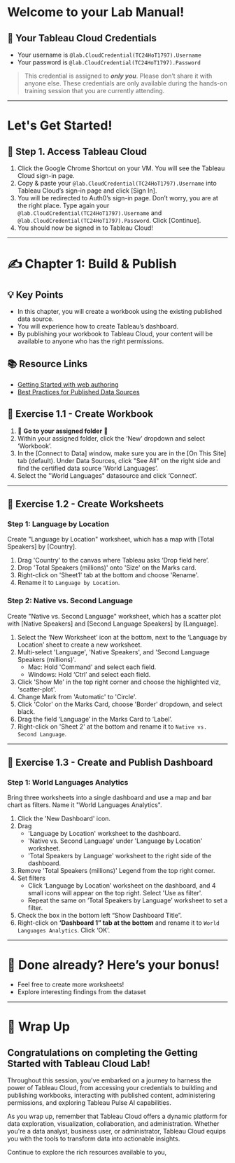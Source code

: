 # Welcome to your Lab Manual!

## 🔑 Your Tableau Cloud Credentials

- Your username is `@lab.CloudCredential(TC24HoT1797).Username`
- Your password is `@lab.CloudCredential(TC24HoT1797).Password`

> This credential is assigned to ***only you***. Please don’t share it with anyone else. These credentials are only available during the hands-on training session that you are currently attending.

---

<div style="page-break-after: always;"></div>

# Let's Get Started!

## 💫 Step 1. Access Tableau Cloud

1. Click the Google Chrome Shortcut on your VM. You will see the Tableau Cloud sign-in page.
2. Copy & paste your `@lab.CloudCredential(TC24HoT1797).Username` into Tableau Cloud’s sign-in page and click [Sign In].
3. You will be redirected to Auth0’s sign-in page. Don’t worry, you are at the right place. Type again your `@lab.CloudCredential(TC24HoT1797).Username` and `@lab.CloudCredential(TC24HoT1797).Password`. Click [Continue].
4. You should now be signed in to Tableau Cloud!

---

<div style="page-break-after: always;"></div>

# ✍ Chapter 1: Build & Publish

## 💡 Key Points

- In this chapter, you will create a workbook using the existing published data source.
- You will experience how to create Tableau’s dashboard.
- By publishing your workbook to Tableau Cloud, your content will be available to anyone who has the right permissions.

## 📚 Resource Links

- [Getting Started with web authoring](https://help.tableau.com/current/pro/desktop/en-us/getstarted_web_authoring.htm)
- [Best Practices for Published Data Sources](https://help.tableau.com/current/pro/desktop/en-us/publish_datasources_about.htm)

## 📝 Exercise 1.1 - Create Workbook

1. 🚨 **Go to your assigned folder** 🚨
2. Within your assigned folder, click the ‘New’ dropdown and select ‘Workbook’.
3. In the [Connect to Data] window, make sure you are in the [On This Site] tab (default). Under Data Sources, click "See All" on the right side and find the certified data source ‘World Languages’.
4. Select the "World Languages" datasource and click ‘Connect’.

---

<div style="page-break-after: always;"></div>

## 📝 Exercise 1.2 - Create Worksheets

### **Step 1: Language by Location**

Create "Language by Location" worksheet, which has a map with [Total Speakers] by [Country].

1. Drag 'Country' to the canvas where Tableau asks ‘Drop field here’.
2. Drop 'Total Speakers (millions)' onto 'Size' on the Marks card.
3. Right-click on 'Sheet1' tab at the bottom and choose 'Rename'.
4. Rename it to `Language by Location`.

### **Step 2: Native vs. Second Language**

Create "Native vs. Second Language" worksheet, which has a scatter plot with [Native Speakers] and [Second Language Speakers] by [Language].

1. Select the ‘New Worksheet’ icon at the bottom, next to the ‘Language by Location’ sheet to create a new worksheet.
2. Multi-select 'Language', 'Native Speakers', and 'Second Language Speakers (millions)'.
   - Mac: Hold 'Command' and select each field.
   - Windows: Hold ‘Ctrl’ and select each field.
3. Click 'Show Me' in the top right corner and choose the highlighted viz, 'scatter-plot'.
4. Change Mark from 'Automatic' to 'Circle'.
5. Click 'Color' on the Marks Card, choose 'Border' dropdown, and select black.
6. Drag the field ‘Language’ in the Marks Card to ‘Label’.
7. Right-click on 'Sheet 2' at the bottom and rename it to `Native vs. Second Language`.

---

<div style="page-break-after: always;"></div>

## 📝 Exercise 1.3 - Create and Publish Dashboard

### **Step 1: World Languages Analytics**

Bring three worksheets into a single dashboard and use a map and bar chart as filters. Name it "World Languages Analytics".

1. Click the 'New Dashboard' icon.
2. Drag 
   - 'Language by Location' worksheet to the dashboard.
   - 'Native vs. Second Language' under 'Language by Location' worksheet.
   - 'Total Speakers by Language' worksheet to the right side of the dashboard.
3. Remove 'Total Speakers (millions)' Legend from the top right corner. 
4. Set filters
   - Click ‘Language by Location’ worksheet on the dashboard, and 4 small icons will appear on the top right. Select 'Use as filter'.
   - Repeat the same on ‘Total Speakers by Language’ worksheet to set a filter.
5. Check the box in the bottom left “Show Dashboard Title”.
6. Right-click on **‘Dashboard 1” tab at the bottom** and rename it to `World Languages Analytics`. Click ‘OK’.

---

# 🎁 Done already? Here’s your bonus!

- Feel free to create more worksheets!
- Explore interesting findings from the dataset

---

# 🚀 Wrap Up

## Congratulations on completing the Getting Started with Tableau Cloud Lab!

Throughout this session, you've embarked on a journey to harness the power of Tableau Cloud, from accessing your credentials to building and publishing workbooks, interacting with published content, administering permissions, and exploring Tableau Pulse AI capabilities.

As you wrap up, remember that Tableau Cloud offers a dynamic platform for data exploration, visualization, collaboration, and administration. Whether you're a data analyst, business user, or administrator, Tableau Cloud equips you with the tools to transform data into actionable insights.

Continue to explore the rich resources available to you,
